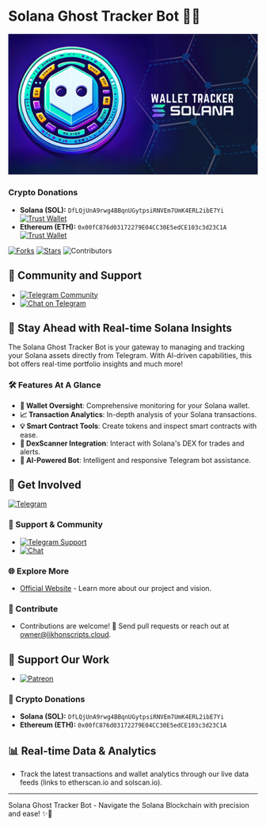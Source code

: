 # Solana Ghost Tracker Bot 👻🌐

![Solana Ghost Tracker Banner](https://raw.githubusercontent.com/LikhonScripts/SolanaGhostTrackerBot/main/IMG_8677.png)


### Crypto Donations
- **Solana (SOL):** `DfLQjUnA9rwg4BBqnUGytpsiRNVEm7UmK4ERL2ibE7Yi` [![Trust Wallet](https://img.shields.io/badge/Pay-SOL-blueviolet?style=flat-square)](https://link.trustwallet.com/send?asset=c501&address=DfLQjUnA9rwg4BBqnUGytpsiRNVEm7UmK4ERL2ibE7Yi)
- **Ethereum (ETH):** `0x00fC876d03172279E04CC30E5edCE103c3d23C1A` [![Trust Wallet](https://img.shields.io/badge/Pay-ETH-blueviolet?style=flat-square)](https://link.trustwallet.com/send?asset=c60&address=0x00fC876d03172279E04CC30E5edCE103c3d23C1A)


[![Forks](https://img.shields.io/github/forks/LikhonScripts/SolanaGhostTrackerBot?style=flat-square&label=Forks)](https://github.com/LikhonScripts/SolanaGhostTrackerBot/network/members)
[![Stars](https://img.shields.io/github/stars/LikhonScripts/SolanaGhostTrackerBot?style=flat-square&label=Stars)](https://github.com/LikhonScripts/SolanaGhostTrackerBot/stargazers)
![Contributors](https://img.shields.io/github/contributors/LikhonScripts/SolanaGhostTrackerBot?color=green&style=flat-square)

## 💬 Community and Support
- [![Telegram Community](https://img.shields.io/badge/Community-Telegram-blue?style=flat-square&logo=telegram)](https://t.me/LikhonScripts)
- [![Chat on Telegram](https://img.shields.io/badge/Chat-Telegram-blue?style=flat-square&logo=telegram)](https://t.me/ScriptsChats)

  
## 🚀 Stay Ahead with Real-time Solana Insights
The Solana Ghost Tracker Bot is your gateway to managing and tracking your Solana assets directly from Telegram. With AI-driven capabilities, this bot offers real-time portfolio insights and much more!

### 🛠️ Features At A Glance
- **🔎 Wallet Oversight**: Comprehensive monitoring for your Solana wallet.
- **📈 Transaction Analytics**: In-depth analysis of your Solana transactions.
- **💡 Smart Contract Tools**: Create tokens and inspect smart contracts with ease.
- **🔁 DexScanner Integration**: Interact with Solana's DEX for trades and alerts.
- **🤖 AI-Powered Bot**: Intelligent and responsive Telegram bot assistance.

## 🌟 Get Involved
[![Telegram](https://img.shields.io/badge/Join_us_on_Telegram-2CA5E0?style=for-the-badge&logo=telegram)](https://t.me/SolanaGhostTrackerBot)

### 🤝 Support & Community
- [![Telegram Support](https://img.shields.io/badge/Support-Telegram-2CA5E0?style=flat-square&logo=telegram)](https://t.me/LikhonScripts)
- [![Chat](https://img.shields.io/badge/Chat_on_Telegram-2CA5E0?style=flat-square&logo=telegram)](https://t.me/ScriptsChats)

### 🌐 Explore More
- [Official Website](https://likhonscripts.cloud) - Learn more about our project and vision.

### 💌 Contribute
- Contributions are welcome! 🌟 Send pull requests or reach out at owner@likhonscripts.cloud.

## 💖 Support Our Work
- [![Patreon](https://img.shields.io/badge/Support_us_on_Patreon-F96854?style=flat-square&logo=patreon)](https://www.patreon.com/LikhonScripts)

### 💸 Crypto Donations
- **Solana (SOL):** `DfLQjUnA9rwg4BBqnUGytpsiRNVEm7UmK4ERL2ibE7Yi`
- **Ethereum (ETH):** `0x00fC876d03172279E04CC30E5edCE103c3d23C1A`

## 📊 Real-time Data & Analytics
- Track the latest transactions and wallet analytics through our live data feeds (links to etherscan.io and solscan.io).

---

Solana Ghost Tracker Bot - Navigate the Solana Blockchain with precision and ease! ✨🚀
